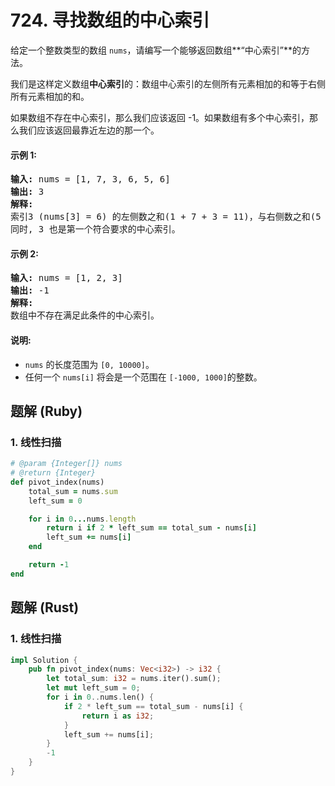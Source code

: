 # 724. 寻找数组的中心索引
给定一个整数类型的数组 ```nums```，请编写一个能够返回数组**“中心索引”**的方法。

我们是这样定义数组**中心索引**的：数组中心索引的左侧所有元素相加的和等于右侧所有元素相加的和。

如果数组不存在中心索引，那么我们应该返回 -1。如果数组有多个中心索引，那么我们应该返回最靠近左边的那一个。

#### 示例 1:
<pre>
<strong>输入:</strong> nums = [1, 7, 3, 6, 5, 6]
<strong>输出:</strong> 3
<strong>解释:</strong>
索引3 (nums[3] = 6) 的左侧数之和(1 + 7 + 3 = 11)，与右侧数之和(5 + 6 = 11)相等。
同时, 3 也是第一个符合要求的中心索引。
</pre>

#### 示例 2:
<pre>
<strong>输入:</strong> nums = [1, 2, 3]
<strong>输出:</strong> -1
<strong>解释:</strong>
数组中不存在满足此条件的中心索引。
</pre>

#### 说明:
* ```nums``` 的长度范围为 ```[0, 10000]```。
* 任何一个 ```nums[i]``` 将会是一个范围在 ```[-1000, 1000]```的整数。

## 题解 (Ruby)

### 1. 线性扫描
```Ruby
# @param {Integer[]} nums
# @return {Integer}
def pivot_index(nums)
    total_sum = nums.sum
    left_sum = 0

    for i in 0...nums.length
        return i if 2 * left_sum == total_sum - nums[i]
        left_sum += nums[i]
    end

    return -1
end
```

## 题解 (Rust)

### 1. 线性扫描
```Rust
impl Solution {
    pub fn pivot_index(nums: Vec<i32>) -> i32 {
        let total_sum: i32 = nums.iter().sum();
        let mut left_sum = 0;
        for i in 0..nums.len() {
            if 2 * left_sum == total_sum - nums[i] {
                return i as i32;
            }
            left_sum += nums[i];
        }
        -1
    }
}
```
